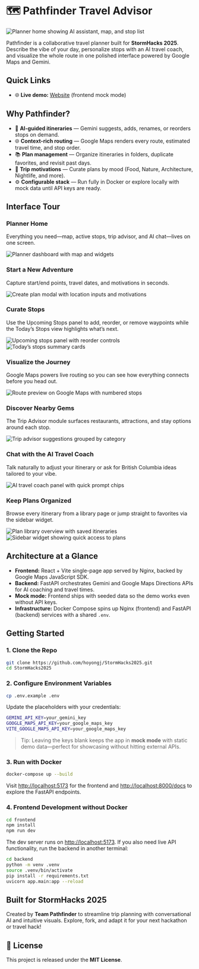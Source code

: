 # 🗺️ Pathfinder Travel Advisor

![Planner home showing AI assistant, map, and stop list](src/61800279-12EB-4996-A27F-729E76E58BD2.png)

Pathfinder is a collaborative travel planner built for **StormHacks 2025**. Describe the vibe of your day, personalize stops with an AI travel coach, and visualize the whole route in one polished interface powered by Google Maps and Gemini.

## Quick Links
- 🌐 **Live demo:** [Website](http://hoyongj.github.io/StormHacks2025) (frontend mock mode)

## Why Pathfinder?
- 🧭 **AI-guided itineraries** — Gemini suggests, adds, renames, or reorders stops on demand.
- 🌐 **Context-rich routing** — Google Maps renders every route, estimated travel time, and stop order.
- 📚 **Plan management** — Organize itineraries in folders, duplicate favorites, and revisit past days.
- 🎯 **Trip motivations** — Curate plans by mood (Food, Nature, Architecture, Nightlife, and more).
- ⚙️ **Configurable stack** — Run fully in Docker or explore locally with mock data until API keys are ready.

## Interface Tour
### Planner Home
Everything you need—map, active stops, trip advisor, and AI chat—lives on one screen.

![Planner dashboard with map and widgets](src/9EA51966-BE47-4FD8-B504-D32FA592FB5C.png)

### Start a New Adventure
Capture start/end points, travel dates, and motivations in seconds.

![Create plan modal with location inputs and motivations](src/5FAE7D98-874A-4724-9A68-D96AB1172B21.png)

### Curate Stops
Use the Upcoming Stops panel to add, reorder, or remove waypoints while the Today’s Stops view highlights what’s next.

![Upcoming stops panel with reorder controls](src/1F50C543-1500-4924-BCB7-116FEAC6ADA3.png)
![Today’s stops summary cards](src/8B86C042-0FFE-4BE5-A3D1-02AD661DBAE8.png)

### Visualize the Journey
Google Maps powers live routing so you can see how everything connects before you head out.

![Route preview on Google Maps with numbered stops](src/F9737645-BD80-40E2-A0D9-FA076F2ABC6C.png)

### Discover Nearby Gems
The Trip Advisor module surfaces restaurants, attractions, and stay options around each stop.

![Trip advisor suggestions grouped by category](src/ABCAD2AB-7E52-47F5-BDBB-32F099A596DA.png)

### Chat with the AI Travel Coach
Talk naturally to adjust your itinerary or ask for British Columbia ideas tailored to your vibe.

![AI travel coach panel with quick prompt chips](src/6E0E1E27-4194-43B1-A483-D86889764DDA.png)

### Keep Plans Organized
Browse every itinerary from a library page or jump straight to favorites via the sidebar widget.

![Plan library overview with saved itineraries](src/9EA51966-BE47-4FD8-B504-D32FA592FB5C.png)
![Sidebar widget showing quick access to plans](src/1B85E571-3581-4DB7-B3B6-4711D7806731.png)

## Architecture at a Glance
- **Frontend:** React + Vite single-page app served by Nginx, backed by Google Maps JavaScript SDK.
- **Backend:** FastAPI orchestrates Gemini and Google Maps Directions APIs for AI coaching and travel times.
- **Mock mode:** Frontend ships with seeded data so the demo works even without API keys.
- **Infrastructure:** Docker Compose spins up Nginx (frontend) and FastAPI (backend) services with a shared `.env`.

## Getting Started
### 1. Clone the Repo
```bash
git clone https://github.com/hoyongj/StormHacks2025.git
cd StormHacks2025
```

### 2. Configure Environment Variables
```bash
cp .env.example .env
```

Update the placeholders with your credentials:
```bash
GEMINI_API_KEY=your_gemini_key
GOOGLE_MAPS_API_KEY=your_google_maps_key
VITE_GOOGLE_MAPS_API_KEY=your_google_maps_key
```

> Tip: Leaving the keys blank keeps the app in **mock mode** with static demo data—perfect for showcasing without hitting external APIs.

### 3. Run with Docker
```bash
docker-compose up --build
```

Visit [http://localhost:5173](http://localhost:5173) for the frontend and [http://localhost:8000/docs](http://localhost:8000/docs) to explore the FastAPI endpoints.

### 4. Frontend Development without Docker
```bash
cd frontend
npm install
npm run dev
```

The dev server runs on [http://localhost:5173](http://localhost:5173). If you also need live API functionality, run the backend in another terminal:
```bash
cd backend
python -m venv .venv
source .venv/bin/activate
pip install -r requirements.txt
uvicorn app.main:app --reload
```

## Built for StormHacks 2025
Created by **Team Pathfinder** to streamline trip planning with conversational AI and intuitive visuals. Explore, fork, and adapt it for your next hackathon or travel hack!

## 📄 License

This project is released under the **MIT License**.

